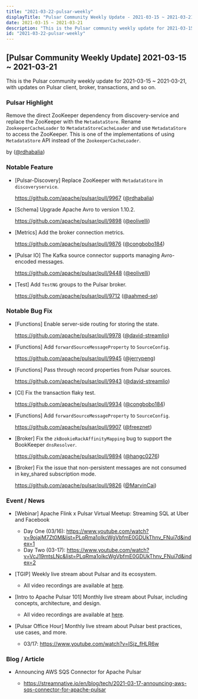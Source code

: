 ```yaml
---
title: "2021-03-22-pulsar-weekly"
displayTitle: "Pulsar Community Weekly Update - 2021-03-15 ~ 2021-03-21"
date: 2021-03-15 ~ 2021-03-21
description: "This is the Pulsar community weekly update for 2021-03-15 ~ 2021-03-21, with updates on Pulsar client, broker, transactions, and so on."
id: "2021-03-22-pulsar-weekly"
---
```


## [Pulsar Community Weekly Update] 2021-03-15 ~ 2021-03-21

This is the Pulsar community weekly update for 2021-03-15 ~ 2021-03-21, with updates on Pulsar client, broker, transactions, and so on.

### Pulsar Highlight

Remove the direct ZooKeeper dependency from discovery-service and replace the ZooKeeper with the `MetadataStore`. Rename `ZookeeperCacheLoader` to `MetadataStoreCacheLoader` and use `MetadataStore` to access the ZooKeeper. This is one of the implementations of using `MetadataStore` API instead of the `ZookeeperCacheLoader`.

by ([@rdhabalia](https://github.com/rdhabalia))

### Notable Feature

- [Pulsar-Discovery] Replace ZooKeeper with `MetadataStore` in `discoveryservice`.

    https://github.com/apache/pulsar/pull/9967 ([@rdhabalia](https://github.com/rdhabalia))
    
- [Schema] Upgrade Apache Avro to version 1.10.2.

    https://github.com/apache/pulsar/pull/9898 ([@eolivelli](https://github.com/eolivelli))

- [Metrics] Add the broker connection metrics.

    https://github.com/apache/pulsar/pull/9876 ([@congbobo184](https://github.com/congbobo184))
    
- [Pulsar IO] The Kafka source connector supports managing Avro-encoded messages.

    https://github.com/apache/pulsar/pull/9448 ([@eolivelli](https://github.com/eolivelli))
    
- [Test] Add `TestNG` groups to the Pulsar broker.

    https://github.com/apache/pulsar/pull/9712 ([@aahmed-se](https://github.com/aahmed-se))

### Notable Bug Fix

- [Functions] Enable server-side routing for storing the state.

    https://github.com/apache/pulsar/pull/9978 ([@david-streamlio](https://github.com/david-streamlio))
    
- [Functions] Add `forwardSourceMessageProperty` to `SourceConfig`.

    https://github.com/apache/pulsar/pull/9945 ([@jerrypeng](https://github.com/jerrypeng))
    
- [Functions] Pass through record properties from Pulsar sources.

    https://github.com/apache/pulsar/pull/9943 ([@david-streamlio](https://github.com/david-streamlio))
    
- [CI] Fix the transaction flaky test.

    https://github.com/apache/pulsar/pull/9934 ([@congbobo184](https://github.com/congbobo184))
    
- [Functions] Add `forwardSourceMessageProperty` to `SourceConfig`.

    https://github.com/apache/pulsar/pull/9907 ([@freeznet](https://github.com/freeznet))
    
- [Broker] Fix the `zkBookieRackAffinityMapping` bug to support the BookKeeper `dnsResolver`.

    https://github.com/apache/pulsar/pull/9894 ([@hangc0276](https://github.com/hangc0276))
    
- [Broker] Fix the issue that non-persistent messages are not consumed in key_shared subscription mode.

    https://github.com/apache/pulsar/pull/9826 ([@MarvinCai](https://github.com/MarvinCai))

### Event / News

- [Webinar] Apache Flink x Pulsar Virtual Meetup: Streaming SQL at Uber and Facebook

    - Day One (03/16): https://www.youtube.com/watch?v=9ojajM7Zt0M&list=PLqRma1oIkcWgVbfmE0GDUkThnv_FNui7d&index=1
    - Day Two (03-17): https://www.youtube.com/watch?v=VcJ19mtsLNc&list=PLqRma1oIkcWgVbfmE0GDUkThnv_FNui7d&index=2

- [TGIP] Weekly live stream about Pulsar and its ecosystem.

  - All video recordings are available at [here](https://streamnative.io/resource#tgip).

- [Intro to Apache Pulsar 101] Monthly live stream about Pulsar, including concepts, architecture, and design.

    - All video recordings are available at [here](https://streamnative.io/en/resource#intro-to-apache-pulsar-101).

- [Pulsar Office Hour] Monthly live stream about Pulsar best practices, use cases, and more.

  - 03/17: https://www.youtube.com/watch?v=ISjz_fHLR6w

### Blog / Article

- Announcing AWS SQS Connector for Apache Pulsar

    - https://streamnative.io/en/blog/tech/2021-03-17-announcing-aws-sqs-connector-for-apache-pulsar

